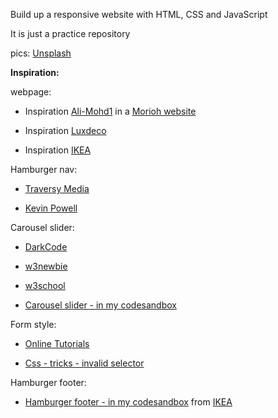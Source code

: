 Build up a responsive website with HTML, CSS and JavaScript

It is just a practice repository 

pics: 
<a href="https://unsplash.com">Unsplash</a>

<b>Inspiration:</b>

webpage:
- Inspiration <a href="https://github.com/Ali-Mohd1">Ali-Mohd1</a> in a
<a href="https://morioh.com/p/94a32d20b8ac?f=5c21fb01c16e2556b555ab32&fbclid=IwAR0ehMguUeg4nYEQH43k07KnhYl1TD6uUwSHrBlQv_LTDYoY5phJgFspMFI">Morioh website</a>

- Inspiration <a href="https://www.luxdeco.com/">Luxdeco</a>

- Inspiration <a href="https://www.ikea.com/gb/en/">IKEA</a>




Hamburger nav:
- <a href="https://www.youtube.com/watch?v=b3OKONiAA80&t=328s&ab_channel=KevinPowell">Traversy Media
</a>

- <a href="https://www.youtube.com/watch?v=DZg6UfS5zYg&t=1642s&ab_channel=TraversyMedia">Kevin Powell
</a>

Carousel slider:
- <a href="https://www.youtube.com/watch?v=9Irz0c-6UGw">DarkCode</a>

- <a href="https://www.youtube.com/watch?v=pGHOaY4dhAA">w3newbie</a>

- <a href="https://www.w3schools.com/howto/howto_js_slideshow.asp">w3school</a>

- <a href="https://codesandbox.io/s/carousel-slider-u6l9g?file=/index.html:1545-1622 ">Carousel slider - in my codesandbox </a>


Form style: 
- <a href="https://www.youtube.com/watch?v=BKhoo6RSEDU&ab_channel=OnlineTutorials">Online Tutorials</a>

- <a href="https://css-tricks.com/snippets/css/form-validation-styling-on-input-focus/">Css - tricks - invalid selector</a>


Hamburger footer: 
- <a href="https://codesandbox.io/s/hamburger-footer-x2gbf?file=/style.css:3266-3297">Hamburger footer - in my codesandbox</a> from <a href="https://www.ikea.com/gb/en/new/">IKEA</a>
